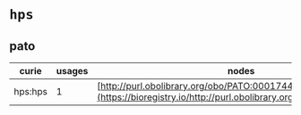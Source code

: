 # `hps`

## pato

| curie   |   usages | nodes                                                                                                             |
|---------|----------|-------------------------------------------------------------------------------------------------------------------|
| hps:hps |        1 | [http://purl.obolibrary.org/obo/PATO:0001744](https://bioregistry.io/http://purl.obolibrary.org/obo/PATO:0001744) |
